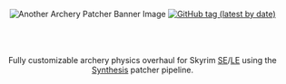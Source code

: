 <p align="center">
  <img alt="Another Archery Patcher Banner Image" src="https://i.imgur.com/XQvgU8N.png">
<!--- Dynamic Github Shields: --->
  <!--- Latest Tag Version: --->
  <a href="https://github.com/radj307/Another-Archery-Patcher/tags"><img alt="GitHub tag (latest by date)" src="https://img.shields.io/github/v/tag/radj307/Another-Archery-Patcher?color=e8e8e7&label=Latest%20Tag&logo=github&logoColor=e8e8e7&style=for-the-badge"></a>
  <!--- Community Links: --->
  <br></br>
  <a href="https://github.com/Synthesis-Collective/Another-Archery-Patcher/wiki/Installation-Instructions"><img alt="" src="https://i.imgur.com/L4E2RlI.png"></a>
  &nbsp&nbsp
  <a href="https://github.com/Synthesis-Collective/Another-Archery-Patcher/wiki"><img alt="" src="https://i.imgur.com/g33T0wK.png"></a>
  &nbsp&nbsp
  <a href="https://www.nexusmods.com/skyrimspecialedition/mods/53810"><img alt="" src="https://i.imgur.com/GNfY0Ro.png"></a>
  <br></br>
</p>
<!--- Begin Description: --->
<p align="center">
Fully customizable archery physics overhaul for Skyrim <a href="">SE</a>/<a href="">LE</a> using the <a href="https://github.com/Mutagen-Modding/Synthesis">Synthesis</a> patcher pipeline.
</p>
